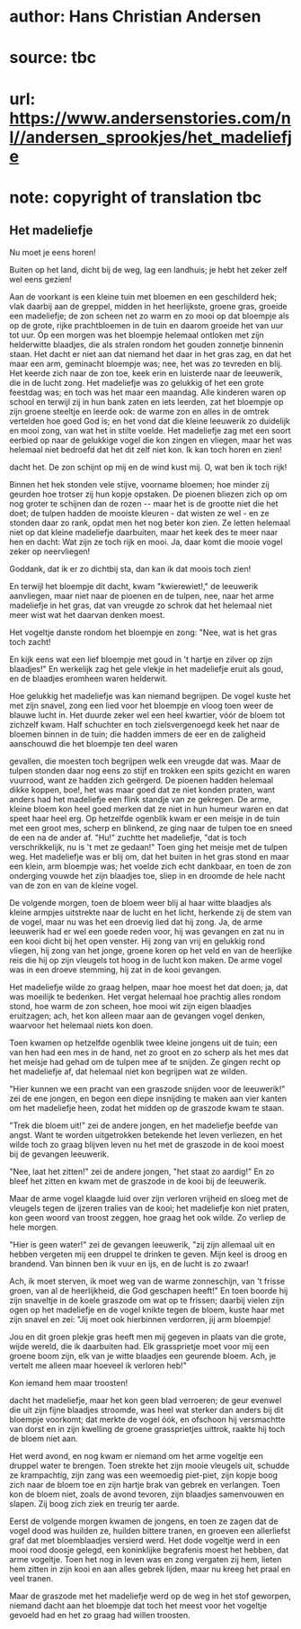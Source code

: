# author: Hans Christian Andersen
# source: tbc
# url: https://www.andersenstories.com/nl//andersen_sprookjes/het_madeliefje
# note: copyright of translation tbc

## Het madeliefje 

Nu moet je eens horen!

Buiten op het land, dicht bij de weg, lag een landhuis; je hebt het
zeker zelf wel eens gezien!

Aan de voorkant is een kleine tuin met bloemen en een geschilderd hek;
vlak daarbij aan de greppel, midden in het heerlijkste, groene gras,
groeide een madeliefje; de zon scheen net zo warm en zo mooi op dat
bloempje als op de grote, rijke prachtbloemen in de tuin en daarom
groeide het van uur tot uur. Óp een morgen was het bloempje helemaal
ontloken met zijn helderwitte blaadjes, die als stralen rondom het
gouden zonnetje binnenin staan. Het dacht er niet aan dat niemand het
daar in het gras zag, en dat het maar een arm, geminacht bloempje was;
nee, het was zo tevreden en blij. Het keerde zich naar de zon toe, keek
erin en luisterde naar de leeuwerik, die in de lucht zong. Het
madeliefje was zo gelukkig of het een grote feestdag was; en toch was
het maar een maandag. Alle kinderen waren op school en terwijl zij in
hun bank zaten en iets leerden, zat het bloempje op zijn groene steeltje
en leerde ook: de warme zon en alles in de omtrek vertelden hoe goed God
is; en het vond dat die kleine leeuwerik zo duidelijk en mooi zong, van
wat het in stilte voelde. Het madeliefje zag met een soort eerbied op
naar de gelukkige vogel die kon zingen en vliegen, maar het was helemaal
niet bedroefd dat het dit zelf niet kon. Ik kan toch horen en zien!

dacht het. De zon schijnt op mij en de wind kust mij. O, wat ben ik toch
rijk!

Binnen het hek stonden vele stijve, voorname bloemen; hoe minder zij
geurden hoe trotser zij hun kopje opstaken. De pioenen bliezen zich op
om nog groter te schijnen dan de rozen -- maar het is de grootte niet
die het doet; de tulpen hadden de mooiste kleuren - dat wisten ze wel -
en ze stonden daar zo rank, opdat men het nog beter kon zien. Ze letten
helemaal niet op dat kleine madeliefje daarbuiten, maar het keek des te
meer naar hen en dacht: Wat zijn ze toch rijk en mooi. Ja, daar komt die
mooie vogel zeker op neervliegen!

Goddank, dat ik er zo dichtbij sta, dan kan ik dat moois toch zien!

En terwijl het bloempje dit dacht, kwam "kwierewiet!," de leeuwerik
aanvliegen, maar niet naar de pioenen en de tulpen, nee, naar het arme
madeliefje in het gras, dat van vreugde zo schrok dat het helemaal niet
meer wist wat het daarvan denken moest.

Het vogeltje danste rondom het bloempje en zong: "Nee, wat is het gras
toch zacht!

En kijk eens wat een lief bloempje met goud in 't hartje en zilver op
zijn blaadjes!" En werkelijk zag het gele vlekje in het madeliefje
eruit als goud, en de blaadjes eromheen waren helderwit.

Hoe gelukkig het madeliefje was kan niemand begrijpen. De vogel kuste
het met zijn snavel, zong een lied voor het bloempje en vloog toen weer
de blauwe lucht in. Het duurde zeker wel een heel kwartier, vóór de
bloem tot zichzelf kwam. Half schuchter en toch zielsvergenoegd keek het
naar de bloemen binnen in de tuin; die hadden immers de eer en de
zaligheid aanschouwd die het bloempje ten deel waren

gevallen, die moesten toch begrijpen welk een vreugde dat was. Maar de
tulpen stonden daar nog eens zo stijf en trokken een spits gezicht en
waren vuurrood, want ze hadden zich geërgerd. De pioenen hadden helemaal
dikke koppen, boe!, het was maar goed dat ze niet konden praten, want
anders had het madeliefje een flink standje van ze gekregen. De arme,
kleine bloem kon heel goed merken dat ze niet in hun humeur waren en dat
speet haar heel erg. Op hetzelfde ogenblik kwam er een meisje in de tuin
met een groot mes, scherp en blinkend, ze ging naar de tulpen toe en
sneed de een na de ander af. "Hu!" zuchtte het madeliefje, "dat is
toch verschrikkelijk, nu is 't met ze gedaan!" Toen ging het meisje
met de tulpen weg. Het madeliefje was er blij om, dat het buiten in het
gras stond en maar een klein, arm bloempje was; het voelde zich echt
dankbaar, en toen de zon onderging vouwde het zijn blaadjes toe, sliep
in en droomde de hele nacht van de zon en van de kleine vogel.

De volgende morgen, toen de bloem weer blij al haar witte blaadjes als
kleine armpjes uitstrekte naar de lucht en het licht, herkende zij de
stem van de vogel, maar nu was het een droevig lied dat hij zong. Ja, de
arme leeuwerik had er wel een goede reden voor, hij was gevangen en zat
nu in een kooi dicht bij het open venster. Hij zong van vrij en gelukkig
rond vliegen, hij zong van het jonge, groene koren op het veld en van de
heerlijke reis die hij op zijn vleugels tot hoog in de lucht kon maken.
De arme vogel was in een droeve stemming, hij zat in de kooi gevangen.

Het madeliefje wilde zo graag helpen, maar hoe moest het dat doen; ja,
dat was moeilijk te bedenken. Het vergat helemaal hoe prachtig alles
rondom stond, hoe warm de zon scheen, hoe mooi wit zijn eigen blaadjes
eruitzagen; ach, het kon alleen maar aan de gevangen vogel denken,
waarvoor het helemaal niets kon doen.

Toen kwamen op hetzelfde ogenblik twee kleine jongens uit de tuin; een
van hen had een mes in de hand, net zo groot en zo scherp als het mes
dat het meisje had gehad om de tulpen mee af te snijden. Ze gingen recht
op het madeliefje af, dat helemaal niet kon begrijpen wat ze wilden.

"Hier kunnen we een pracht van een graszode snijden voor de
leeuwerik!" zei de ene jongen, en begon een diepe insnijding te maken
aan vier kanten om het madeliefje heen, zodat het midden op de graszode
kwam te staan.

"Trek die bloem uit!" zei de andere jongen, en het madeliefje beefde
van angst. Want te worden uitgetrokken betekende het leven verliezen, en
het wilde toch zo graag blijven leven nu het met de graszode in de kooi
moest bij de gevangen leeuwerik.

"Nee, laat het zitten!" zei de andere jongen, "het staat zo aardig!"
En zo bleef het zitten en kwam met de graszode in de kooi bij de
leeuwerik.

Maar de arme vogel klaagde luid over zijn verloren vrijheid en sloeg met
de vleugels tegen de ijzeren tralies van de kooi; het madeliefje kon
niet praten, kon geen woord van troost zeggen, hoe graag het ook wilde.
Zo verliep de hele morgen.

"Hier is geen water!" zei de gevangen leeuwerik, "zij zijn allemaal
uit en hebben vergeten mij een druppel te drinken te geven. Mijn keel is
droog en brandend. Van binnen ben ik vuur en ijs, en de lucht is zo
zwaar!

Ach, ik moet sterven, ik moet weg van de warme zonneschijn, van 't
frisse groen, van al de heerlijkheid, die God geschapen heeft!" En toen
boorde hij zijn snaveltje in de koele graszode om wat op te frissen;
daarbij vielen zijn ogen op het madeliefje en de vogel knikte tegen de
bloem, kuste haar met zijn snavel en zei: "Jij moet ook hierbinnen
verdorren, jij arm bloempje!

Jou en dit groen plekje gras heeft men mij gegeven in plaats van die
grote, wijde wereld, die ik daarbuiten had. Elk grassprietje moet voor
mij een groene boom zijn, elk van je witte blaadjes een geurende bloem.
Ach, je vertelt me alleen maar hoeveel ik verloren heb!"

Kon iemand hem maar troosten!

dacht het madeliefje, maar het kon geen blad verroeren; de geur evenwel
die uit zijn fijne blaadjes stroomde, was heel wat sterker dan anders
bij dit bloempje voorkomt; dat merkte de vogel óók, en ofschoon hij
versmachtte van dorst en in zijn kwelling de groene grassprietjes
uittrok, raakte hij toch de bloem niet aan.

Het werd avond, en nog kwam er niemand om het arme vogeltje een druppel
water te brengen. Toen strekte het zijn mooie vleugels uit, schudde ze
krampachtig, zijn zang was een weemoedig piet-piet, zijn kopje boog zich
naar de bloem toe en zijn hartje brak van gebrek en verlangen. Toen kon
de bloem niet, zoals de avond tevoren, zijn blaadjes samenvouwen en
slapen. Zij boog zich ziek en treurig ter aarde.

Eerst de volgende morgen kwamen de jongens, en toen ze zagen dat de
vogel dood was huilden ze, huilden bittere tranen, en groeven een
allerliefst graf dat met bloemblaadjes versierd werd. Het dode vogeltje
werd in een mooi rood doosje gelegd, een koninklijke begrafenis moest
het hebben, dat arme vogeltje. Toen het nog in leven was en zong
vergaten zij hem, lieten hem zitten in zijn kooi en aan alles gebrek
lijden, maar nu kreeg het praal en veel tranen.

Maar de graszode met het madeliefje werd op de weg in het stof geworpen,
niemand dacht aan het bloempje dat toch het meest voor het vogeltje
gevoeld had en het zo graag had willen troosten.
